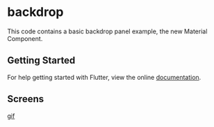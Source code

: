 # backdrop

This code contains a basic backdrop panel example, the new Material Component.

## Getting Started

For help getting started with Flutter, view the online
[documentation](https://flutter.io/).

## Screens

[gif](..master/preview_images/backdrop_preview.gif)


